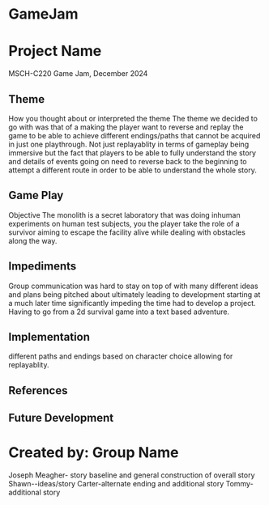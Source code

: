 # GameJam
# Project Name
MSCH-C220 Game Jam, December 2024

## Theme
How you thought about or interpreted the theme
The theme we decided to go with was that of a making the player want to reverse and replay the game to be able to achieve different endings/paths that cannot be acquired in just one playthrough. Not just replayablity in terms of gameplay being immersive but the fact that players to be able to fully understand the story and details of events going on need to reverse back to the beginning to attempt a different route in order to be able to understand the whole story. 

## Game Play
Objective
The monolith is a secret laboratory that was doing inhuman experiments on human test subjects, you the player take the role of a survivor aiming to escape the facility alive while dealing with obstacles along the way. 
## Impediments
Group communication was hard to stay on top of with many different ideas and plans being pitched about ultimately leading to development starting at a much later time significantly impeding the time had to develop a project. Having to go from a 2d survival game into a text based adventure. 
## Implementation
different paths and endings based on character choice allowing for replayablity. 

## References

## Future Development

# Created by: Group Name
Joseph Meagher- story baseline and general construction of overall story
Shawn--ideas/story
Carter-alternate ending and additional story
Tommy- additional story